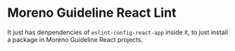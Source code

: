 # Moreno Guideline React Lint

It just has denpendencies of `eslint-config-react-app` inside it, to just install a package in Moreno Guideline React projects.